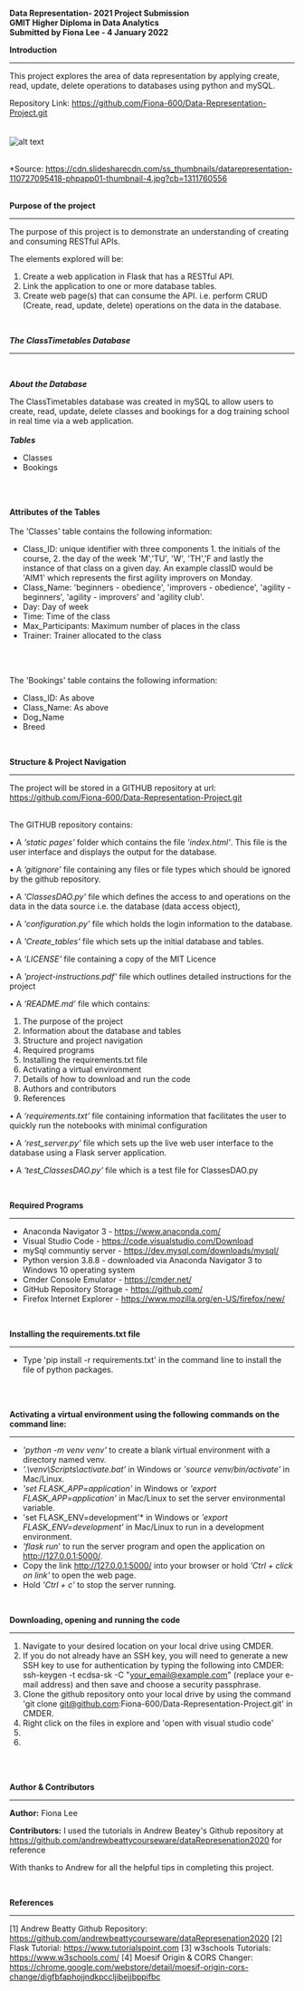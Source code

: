 **Data Representation- 2021 Project Submission** <br/>
**GMIT Higher Diploma in Data Analytics** <br/>
**Submitted by Fiona Lee - 4 January 2022** <br/>

**Introduction**
***
This project explores the area of data representation by applying create, read, update, delete operations to databases using python and mySQL. 

Repository Link: https://github.com/Fiona-600/Data-Representation-Project.git
<br/>
<br/>
<br/>
![alt text](https://cdn.slidesharecdn.com/ss_thumbnails/datarepresentation-110727095418-phpapp01-thumbnail-4.jpg?cb=1311760556)
<br/>
<br/>

*Source: https://cdn.slidesharecdn.com/ss_thumbnails/datarepresentation-110727095418-phpapp01-thumbnail-4.jpg?cb=1311760556
<br/>
<br/>

**Purpose of the project**
***
The purpose of this project is to demonstrate an understanding of creating and consuming RESTful APIs.

The elements explored will be:

1. Create a web application in Flask that has a RESTful API.
2. Link the application to one or more database tables.
3. Create web page(s) that can consume the API. i.e. perform CRUD (Create, read, update, delete) operations on the data in the database.

<br/>

***The ClassTimetables Database***
***
<br/>

***About the Database***

The ClassTimetables database was created in mySQL to allow users to create, read, update, delete classes and bookings for a dog training school in real time via a web application.
<br/>
<br/>
***Tables***
<br/>
- Classes
- Bookings
<br/>
<br/>

**Attributes of the Tables**
<br/>
<br/>
The 'Classes' table contains the following information:
<br/>
- Class_ID: unique identifier with three components 1. the initials of the course, 2. the day of the week 'M','TU', 'W', 'TH','F and lastly the instance of that class on a given day.  An example classID would be 'AIM1' which represents the first agility improvers on Monday.
- Class_Name: 'beginners - obedience', 'improvers - obedience',  'agility - beginners', 'agility - improvers' and 'agility club'.
- Day: Day of week
- Time: Time of the class
- Max_Participants: Maximum number of places in the class
- Trainer: Trainer allocated to the class
<br/>
<br/>

The 'Bookings' table contains the following information:
<br/>
- Class_ID: As above
- Class_Name: As above
- Dog_Name
- Breed

<br/>

**Structure & Project Navigation**
***

The project will be stored in a GITHUB repository at url: https://github.com/Fiona-600/Data-Representation-Project.git
<br/>
<br/>

The GITHUB repository contains:

• A *'static pages'* folder which contains the file *'index.html'*. This file is the user interface and displays the output for the database.

• A *‘gitignore’* file containing any files or file types which should be ignored by the github repository.

• A *'ClassesDAO.py'* file which defines the access to and operations on the data in the data source i.e. the database (data access object),

• A *'configuration.py'* file which holds the login information to the database.

• A *'Create_tables'* file which sets up the initial database and tables.

• A *‘LICENSE’* file containing a copy of the MIT Licence

• A *'project-instructions.pdf'* file which outlines detailed instructions for the project 

• A *‘README.md’* file which contains:

  1.	The purpose of the project 
  2.    Information about the database and tables
  3.	Structure and project navigation
  4.	Required programs
  5.    Installing the requirements.txt file
  6.    Activating a virtual environment
  7.	Details of how to download and run the code 
  8.	Authors and contributors
  9.	References

• A *‘requirements.txt’* file containing information that facilitates the user to quickly run the notebooks with minimal configuration

• A *‘rest_server.py’* file which sets up the live web user interface to the database using a Flask server application.

• A *'test_ClassesDAO.py'* file which is a test file for ClassesDAO.py

<br/>

**Required Programs**
***
- Anaconda Navigator 3 - https://www.anaconda.com/
- Visual Studio Code - https://code.visualstudio.com/Download
- mySql communtiy server - https://dev.mysql.com/downloads/mysql/
- Python version 3.8.8 - downloaded via Anaconda Navigator 3 to Windows 10 operating system
- Cmder Console Emulator - https://cmder.net/
- GitHub Repository Storage - https://github.com/
- Firefox Internet Explorer - https://www.mozilla.org/en-US/firefox/new/

<br/>

**Installing the requirements.txt file**
***
- Type 'pip install -r requirements.txt' in the command line to install the file of python packages.
<br/>
<br/>

**Activating a virtual environment using the following commands on the command line:**
***
- *'python -m venv venv'* to create a blank virtual environment with a directory named venv.
- *'.\venv\Scripts\activate.bat'* in Windows or *'source venv/bin/activate'* in Mac/Linux.
- *'set FLASK_APP=application'* in Windows or *'export FLASK_APP=application'* in Mac/Linux to set the server environmental variable.  
- 'set FLASK_ENV=development'* in Windows or *'export FLASK_ENV=development'* in Mac/Linux to run in a development environment.
- *'flask run*' to run the server program and open the application on http://127.0.0.1:5000/. 
- Copy the link http://127.0.0.1:5000/ into your browser or hold *'Ctrl + click on link'* to open the web page.
- Hold *'Ctrl + c'* to stop the server running.

<br/>

**Downloading, opening and running the code**
***
  1.	Navigate to your desired location on your local drive using CMDER.
  2.  If you do not already have an SSH key, you will need to generate a new SSH key to use for authentication by typing the following into CMDER: ssh-keygen -t ecdsa-sk -C "your_email@example.com" (replace your e-mail address) and then save and choose a security passphrase.
  2.  Clone the github repository onto your local drive by using the command 'git clone git@github.com:Fiona-600/Data-Representation-Project.git' in CMDER.
  3.  Right click on the files in explore and 'open with visual studio code'
  4.
  5.	
<br/>


<br/>

**Author & Contributors**
***
**Author:** Fiona Lee

**Contributors:** I used the tutorials in Andrew Beatey's Github repository at https://github.com/andrewbeattycourseware/dataRepresenation2020 for reference

With thanks to Andrew for all the helpful tips in completing this project.

<br/>

**References**
***
[1] Andrew Beatty Github Repository: https://github.com/andrewbeattycourseware/dataRepresenation2020
[2] Flask Tutorial: https://www.tutorialspoint.com
[3] w3schools Tutorials:  https://www.w3schools.com/
[4] Moesif Origin & CORS Changer: https://chrome.google.com/webstore/detail/moesif-origin-cors-change/digfbfaphojjndkpccljibejjbppifbc